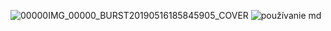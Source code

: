 
![00000IMG_00000_BURST20190516185845905_COVER](https://github.com/user-attachments/assets/92442c1a-c5a7-40f6-b1a1-dfa199f519cb)
![používanie  md](https://github.com/user-attachments/assets/7266abe7-ce29-4c95-b918-f19672ac7bca)
